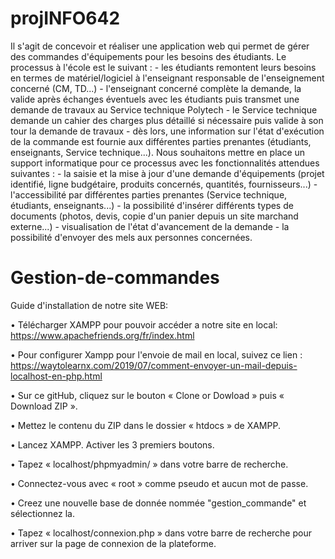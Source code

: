 # projINFO642
Il s'agit de concevoir et réaliser une application web qui permet de gérer des commandes d'équipements pour les besoins des étudiants. Le processus à l'école est le suivant : - les étudiants remontent leurs besoins en termes de matériel/logiciel à l'enseignant responsable de l'enseignement concerné (CM, TD...) - l'enseignant concerné complète la demande, la valide après échanges éventuels avec les étudiants puis transmet une demande de travaux au Service technique Polytech - le Service technique demande un cahier des charges plus détaillé si nécessaire puis valide à son tour la demande de travaux - dès lors, une information sur l'état d'exécution de la commande est fournie aux différentes parties prenantes (étudiants, enseignants, Service technique...). Nous souhaitons mettre en place un support informatique pour ce processus avec les fonctionnalités attendues suivantes : - la saisie et la mise à jour d'une demande d'équipements (projet identifié, ligne budgétaire, produits concernés, quantités, fournisseurs...) - l'accessibilité par différentes parties prenantes (Service technique, étudiants, enseignants...) - la possibilité d'insérer différents types de documents (photos, devis, copie d'un panier depuis un site marchand externe...) - visualisation de l'état d'avancement de la demande - la possibilité d'envoyer des mels aux personnes concernées.




# Gestion-de-commandes

Guide d'installation de notre site WEB:

• Télécharger XAMPP pour pouvoir accéder a notre site en local: https://www.apachefriends.org/fr/index.html

• Pour configurer Xampp pour l'envoie de mail en local, suivez ce lien : https://waytolearnx.com/2019/07/comment-envoyer-un-mail-depuis-localhost-en-php.html

• Sur ce gitHub, cliquez sur le bouton « Clone or Dowload » puis «
Download ZIP ».

• Mettez le contenu du ZIP dans le dossier « htdocs » de XAMPP.

• Lancez XAMPP. Activer les 3 premiers boutons.

• Tapez « localhost/phpmyadmin/ » dans votre barre de recherche.

• Connectez-vous avec « root » comme pseudo et aucun mot de passe.

• Creez une nouvelle base de donnée nommée "gestion_commande" et sélectionnez la.

• Tapez « localhost/connexion.php » dans votre barre de recherche pour arriver sur la page de connexion de la plateforme.

